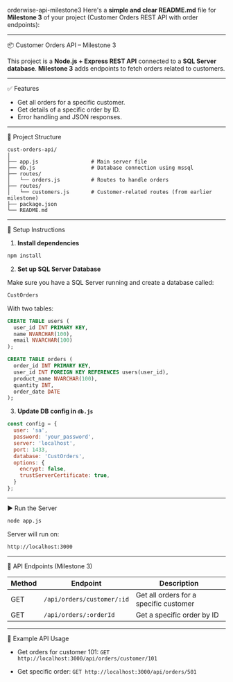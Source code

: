  orderwise-api-milestone3
Here's a **simple and clear README.md** file for **Milestone 3** of your project (Customer Orders REST API with order endpoints):

---

 📦 Customer Orders API – Milestone 3

This project is a **Node.js + Express REST API** connected to a **SQL Server database**.
**Milestone 3** adds endpoints to fetch orders related to customers.

---

 ✅ Features

* Get all orders for a specific customer.
* Get details of a specific order by ID.
* Error handling and JSON responses.

---

 📁 Project Structure

```
cust-orders-api/
│
├── app.js                 # Main server file
├── db.js                  # Database connection using mssql
├── routes/
│   └── orders.js          # Routes to handle orders
├── routes/
│   └── customers.js       # Customer-related routes (from earlier milestone)
├── package.json
└── README.md
```

---

🔧 Setup Instructions

1. **Install dependencies**

```bash
npm install
```

2. **Set up SQL Server Database**

Make sure you have a SQL Server running and create a database called:

```sql
CustOrders
```

With two tables:

```sql
CREATE TABLE users (
  user_id INT PRIMARY KEY,
  name NVARCHAR(100),
  email NVARCHAR(100)
);

CREATE TABLE orders (
  order_id INT PRIMARY KEY,
  user_id INT FOREIGN KEY REFERENCES users(user_id),
  product_name NVARCHAR(100),
  quantity INT,
  order_date DATE
);
```

3. **Update DB config in `db.js`**

```js
const config = {
  user: 'sa',
  password: 'your_password',
  server: 'localhost',
  port: 1433,
  database: 'CustOrders',
  options: {
    encrypt: false,
    trustServerCertificate: true,
  }
};
```

---

 ▶️ Run the Server

```bash
node app.js
```

Server will run on:

```
http://localhost:3000
```

---

 🔗 API Endpoints (Milestone 3)

| Method | Endpoint                   | Description                            |
| ------ | -------------------------- | -------------------------------------- |
| GET    | `/api/orders/customer/:id` | Get all orders for a specific customer |
| GET    | `/api/orders/:orderId`     | Get a specific order by ID             |

---

 🧪 Example API Usage

* Get orders for customer 101:
  `GET http://localhost:3000/api/orders/customer/101`

* Get specific order:
  `GET http://localhost:3000/api/orders/501`

